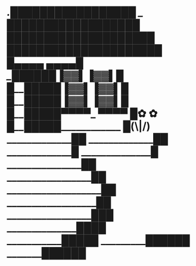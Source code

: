 _.█████████████████ 
_ ██████████████████ 
████████████████████ 
█████████████████████ 
_█_________▄▄▄▄_ ▄▄▄▄_█ 
_█__█████_▐▓▓▌_▐▓▓▌_█ 
_█__█████_▐▓▓▌_▐▓▓▌_█ 
_█__█████_▐▓▓▌_▐▓▓▌_█ 
_█__█████_▀▀▀▀_ ▀▀▀▀ █✿ ✿ 
_█__█████_____________ █(\\|/) 
_____________██ _____________██ 
_____________█ 
______________█ 
_______________██ 
_________________██ 
___________________██ 
__________________██ 
_________________███ 
______________████ 
___________█████ 
_________██████ 
_______██████
============
